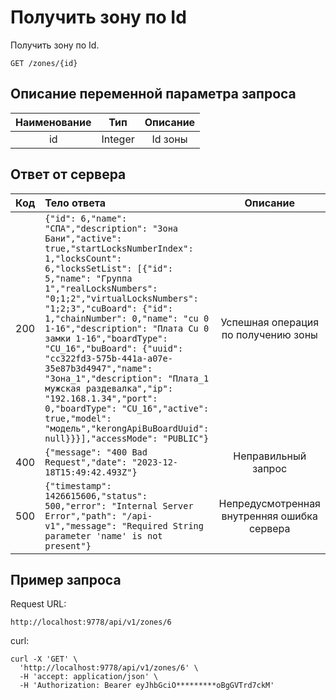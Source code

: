 # Получить зону по Id
Получить зону по Id.
```
GET /zones/{id}
```
## Описание переменной параметра запроса
| Наименование |   Тип   | Описание |
|:------------:|:-------:|:--------:|
|      id      | Integer | Id зоны  |



## Ответ от сервера
| Код | Тело ответа                                                                                                                                                                                     |                  Описание                   |
|:---:|:------------------------------------------------------------------------------------------------------------------------------------------------------------------------------------------------|:-------------------------------------------:|
| 200 | ```{"id": 6,"name": "СПА","description": "Зона Бани","active": true,"startLocksNumberIndex": 1,"locksCount": 6,"locksSetList": [{"id": 5,"name": "Группа 1","realLocksNumbers": "0;1;2","virtualLocksNumbers": "1;2;3","cuBoard": {"id": 1,"chainNumber": 0,"name": "cu 0 1-16","description": "Плата Cu 0 замки 1-16","boardType": "CU_16","buBoard": {"uuid": "cc322fd3-575b-441a-a07e-35e87b3d4947","name": "Зона_1","description": "Плата_1 мужская раздевалка","ip": "192.168.1.34","port": 0,"boardType": "CU_16","active": true,"model": "модель","kerongApiBuBoardUuid": null}}}],"accessMode": "PUBLIC"}```    |    Успешная операция по получению зоны     |
| 400 | ```{"message": "400 Bad Request","date": "2023-12-18T15:49:42.493Z"}```                                                                                                                         |             Неправильный запрос             |
| 500 | ```{"timestamp": 1426615606,"status": 500,"error": "Internal Server Error","path": "/api-v1","message": "Required String parameter 'name' is not present"}```                                   | Непредусмотренная внутренняя ошибка сервера |
## Пример запроса
Request URL:
```
http://localhost:9778/api/v1/zones/6
```
curl:
```
curl -X 'GET' \
  'http://localhost:9778/api/v1/zones/6' \
  -H 'accept: application/json' \
  -H 'Authorization: Bearer eyJhbGciO*********oBgGVTrd7ckM'
```